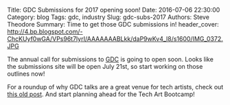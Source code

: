 Title: GDC Submissions for 2017 opening soon!
Date: 2016-07-06 22:30:00
Category: blog
Tags: gdc, industry
Slug: gdc-subs-2017
Authors: Steve Theodore
Summary: Time to get those GDC submissions in!
header_cover: http://4.bp.blogspot.com/-ChcKUyf0wGA/VPs96t7lyrI/AAAAAAABLkk/daP9wKv4_l8/s1600/IMG_0372.JPG

The annual call for submissions to [GDC](http://www.gdconf.com/news/in_the_wake_of_record-breaking/) is going to open soon.  Looks like the submissions site will be open July 21st, so start working on those outlines now!  

For a roundup of why GDC talks are a great venue for tech artists, check out [this old post](/pages/pub/submit). And start planning ahead for the Tech Art Bootcamp!





